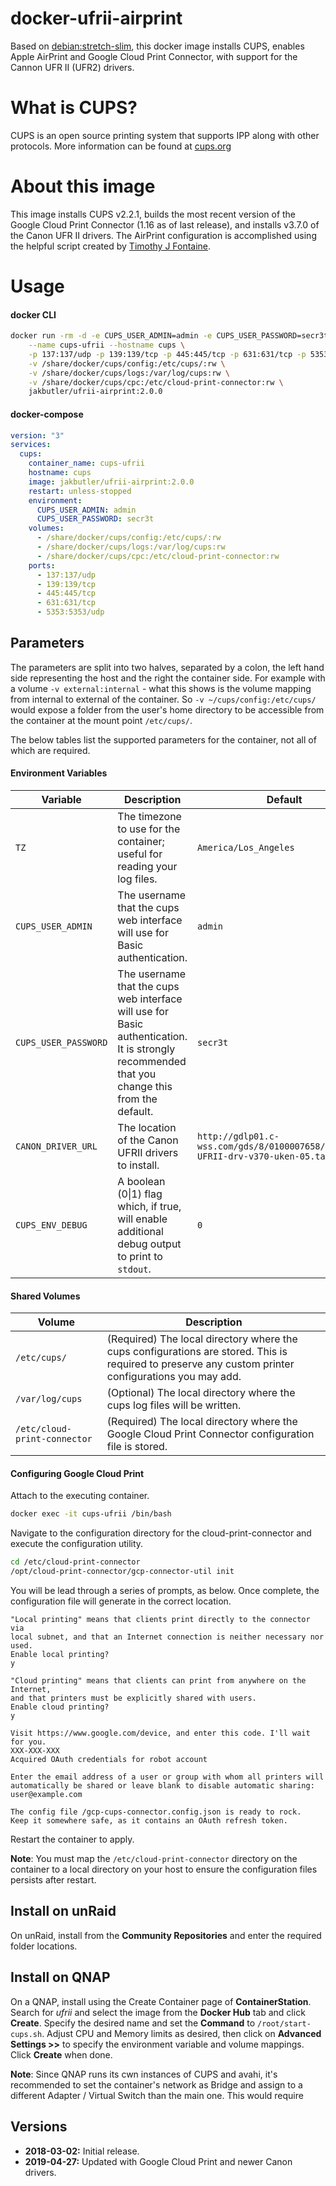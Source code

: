 # docker-ufrii-airprint

Based on [debian:stretch-slim](https://hub.docker.com/_/debian), this docker image installs CUPS, enables Apple AirPrint and Google Cloud Print Connector, with support for the Cannon UFR II (UFR2) drivers. 

# What is CUPS?

CUPS is an open source printing system that supports IPP along with other protocols. More information can be found at [cups.org](http://cups.org/)

# About this image

This image installs CUPS v2.2.1, builds the most recent version of the Google Cloud Print Connector (1.16 as of last release), and installs v3.7.0 of the Canon UFR II drivers. The AirPrint configuration is accomplished using the helpful script created by [Timothy J Fontaine](https://github.com/tjfontaine/airprint-generate). 

# Usage

#### docker CLI
```bash
docker run -rm -d -e CUPS_USER_ADMIN=admin -e CUPS_USER_PASSWORD=secr3t \
    --name cups-ufrii --hostname cups \
    -p 137:137/udp -p 139:139/tcp -p 445:445/tcp -p 631:631/tcp -p 5353:5353/udp \
    -v /share/docker/cups/config:/etc/cups/:rw \
    -v /share/docker/cups/logs:/var/log/cups:rw \
    -v /share/docker/cups/cpc:/etc/cloud-print-connector:rw \
    jakbutler/ufrii-airprint:2.0.0
```

#### docker-compose
```yaml
version: "3"
services:
  cups:
    container_name: cups-ufrii
    hostname: cups
    image: jakbutler/ufrii-airprint:2.0.0
    restart: unless-stopped
    environment:
      CUPS_USER_ADMIN: admin
      CUPS_USER_PASSWORD: secr3t
    volumes:
      - /share/docker/cups/config:/etc/cups/:rw
      - /share/docker/cups/logs:/var/log/cups:rw
      - /share/docker/cups/cpc:/etc/cloud-print-connector:rw
    ports:
      - 137:137/udp
      - 139:139/tcp
      - 445:445/tcp
      - 631:631/tcp
      - 5353:5353/udp
```
## Parameters

The parameters are split into two halves, separated by a colon, the left hand side representing the host and the right the container side. 
For example with a volume `-v external:internal` - what this shows is the volume mapping from internal to external of the container.
So `-v ~/cups/config:/etc/cups/` would expose a folder from the user's home directory to be accessible from the container at the mount point `/etc/cups/`.

The below tables list the supported parameters for the container, not all of which are required. 

#### Environment Variables

| Variable  | Description  | Default  |
| --------  | -----------  | -------  |
| `TZ`  | The timezone to use for the container; useful for reading your log files. | `America/Los_Angeles` |   
| `CUPS_USER_ADMIN`  | The username that the cups web interface will use for Basic authentication. | `admin` |   
| `CUPS_USER_PASSWORD`  | The username that the cups web interface will use for Basic authentication. It is strongly recommended that you change this from the default.| `secr3t` |
| `CANON_DRIVER_URL`  | The location of the Canon UFRII drivers to install. | `http://gdlp01.c-wss.com/gds/8/0100007658/08/linux-UFRII-drv-v370-uken-05.tar.gz` |
| `CUPS_ENV_DEBUG`  | A boolean (0\|1) flag which, if true, will enable additional debug output to print to `stdout`. | `0`

#### Shared Volumes

| Volume  | Description |
| ------------- | ------------- |
| `/etc/cups/`  | (Required) The local directory where the cups configurations are stored. This is required to preserve any custom printer configurations you may add. |
| `/var/log/cups`  | (Optional) The local directory where the cups log files will be written.|
| `/etc/cloud-print-connector`  | (Required) The local directory where the Google Cloud Print Connector configuration file is stored.  |

#### Configuring Google Cloud Print

Attach to the executing container. 
```bash
docker exec -it cups-ufrii /bin/bash
```
Navigate to the configuration directory for the cloud-print-connector and execute the configuration utility.  
```bash
cd /etc/cloud-print-connector
/opt/cloud-print-connector/gcp-connector-util init
```
You will be lead through a series of prompts, as below. Once complete, the configuration file will generate in the correct location. 
```
"Local printing" means that clients print directly to the connector via
local subnet, and that an Internet connection is neither necessary nor used.
Enable local printing?
y

"Cloud printing" means that clients can print from anywhere on the Internet,
and that printers must be explicitly shared with users.
Enable cloud printing?
y

Visit https://www.google.com/device, and enter this code. I'll wait for you.
XXX-XXX-XXX
Acquired OAuth credentials for robot account

Enter the email address of a user or group with whom all printers will automatically be shared or leave blank to disable automatic sharing:
user@example.com

The config file /gcp-cups-connector.config.json is ready to rock.
Keep it somewhere safe, as it contains an OAuth refresh token.
```
Restart the container to apply.

**Note**: You must map the `/etc/cloud-print-connector` directory on the container to a local directory on your host to ensure the configuration files persists after restart. 

## Install on unRaid
On unRaid, install from the **Community Repositories** and enter the required folder locations.

## Install on QNAP
On a QNAP, install using the Create Container page of **ContainerStation**. Search for *ufrii* and select the image from the **Docker Hub** tab and click **Create**. Specify the desired name and set the **Command** to `/root/start-cups.sh`. Adjust CPU and Memory limits as desired, then click on **Advanced Settings >>** to specify the environment variable and volume mappings. Click **Create** when done.   

**Note**: Since QNAP runs its cwn instances of CUPS and avahi, it's recommended to set the container's network as Bridge and assign to a different Adapter / Virtual Switch than the main one. This would require 

## Versions
+ **2018-03-02:** Initial release.
+ **2019-04-27:** Updated with Google Cloud Print and newer Canon drivers. 